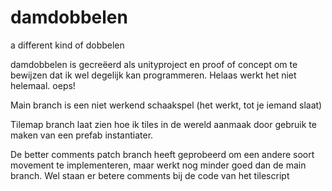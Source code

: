 # damdobbelen
a different kind of dobbelen

damdobbelen is gecreëerd als unityproject en proof of concept om te bewijzen dat ik wel degelijk kan programmeren. Helaas werkt het niet helemaal. oeps!

Main branch is een niet werkend schaakspel (het werkt, tot je iemand slaat)

Tilemap branch laat zien hoe ik tiles in de wereld aanmaak door gebruik te maken van een prefab instantiater.

De better comments patch branch heeft geprobeerd om een andere soort movement te implementeren, maar werkt nog minder goed dan de main branch. 
Wel staan er betere comments bij de code van het tilescript
